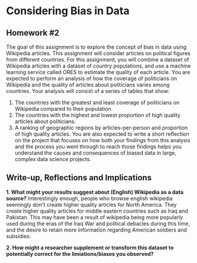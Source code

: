 # Considering Bias in Data
## Homework #2
The goal of this assignment is to explore the concept of bias in data using Wikipedia articles. This assignment will consider articles on political figures from different countries. For this assignment, you will combine a dataset of Wikipedia articles with a dataset of country populations, and use a machine learning service called ORES to estimate the quality of each article.
You are expected to perform an analysis of how the coverage of politicians on Wikipedia and the quality of articles about politicians varies among countries. Your analysis will consist of a series of tables that show:
1. The countries with the greatest and least coverage of politicians on Wikipedia compared to their population.
2. The countries with the highest and lowest proportion of high quality articles about politicians.
3. A ranking of geographic regions by articles-per-person and proportion of high quality articles.
You are also expected to write a short reflection on the project that focuses on how both your findings from this analysis and the process you went through to reach those findings helps you understand the causes and consequences of biased data in large, complex data science projects.

## Write-up, Reflections and Implications

**1. What might your results suggest about (English) Wikipedia as a data source?**
Interestingly enough, people who browse english wikipedia seemingly don't create higher quality articles for North America. They create higher quality articles for middle eastern countries such as Iraq and Pakistan. This may have been a result of wikipedia being more popularly used during the eras of the Iraq War and political debacles during this time, and the desire to retain more information regarding American soldiers and subsidies.

**2. How might a researcher supplement or transform this dataset to potentially correct for the limiations/biases you observed?**
